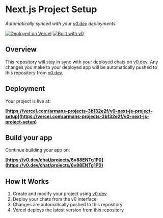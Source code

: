 # Next.js Project Setup

*Automatically synced with your [v0.dev](https://v0.dev) deployments*

[![Deployed on Vercel](https://img.shields.io/badge/Deployed%20on-Vercel-black?style=for-the-badge&logo=vercel)](https://vercel.com/armans-projects-3b132e2f/v0-next-js-project-setup)
[![Built with v0](https://img.shields.io/badge/Built%20with-v0.dev-black?style=for-the-badge)](https://v0.dev/chat/projects/6v88ENTg1P0)

## Overview

This repository will stay in sync with your deployed chats on [v0.dev](https://v0.dev).
Any changes you make to your deployed app will be automatically pushed to this repository from [v0.dev](https://v0.dev).

## Deployment

Your project is live at:

**[https://vercel.com/armans-projects-3b132e2f/v0-next-js-project-setup](https://vercel.com/armans-projects-3b132e2f/v0-next-js-project-setup)**

## Build your app

Continue building your app on:

**[https://v0.dev/chat/projects/6v88ENTg1P0](https://v0.dev/chat/projects/6v88ENTg1P0)**

## How It Works

1. Create and modify your project using [v0.dev](https://v0.dev)
2. Deploy your chats from the v0 interface
3. Changes are automatically pushed to this repository
4. Vercel deploys the latest version from this repository

